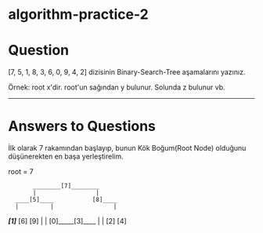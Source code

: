 # algorithm-practice-2

# Question 
[7, 5, 1, 8, 3, 6, 0, 9, 4, 2] dizisinin Binary-Search-Tree aşamalarını yazınız.

Örnek: root x'dir. root'un sağından y bulunur. Solunda z bulunur vb.

-----------------------------------------------------------------------------------------------------------------

# Answers to Questions

İlk olarak 7 rakamından başlayıp, bunun Kök Boğum(Root Node) olduğunu düşünerekten en başa yerleştirelim.

root = 7

           ________[7]________
           |                 |
      ____[5]____           [8]____
      |         |                 |
  ___[1]___    [6]               [9]
  |       |
 [0]_____[3]____
      |        |
     [2]      [4]
